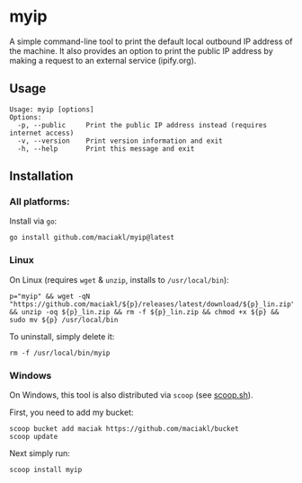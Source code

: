 # myip

A simple command-line tool to print the default local outbound IP address of the machine. It also provides an option to print the public IP address by making a request to an external service (ipify.org).

## Usage

    Usage: myip [options]
    Options:
      -p, --public     Print the public IP address instead (requires internet access)
      -v, --version    Print version information and exit
      -h, --help       Print this message and exit

## Installation

### All platforms:

Install via `go`:

    go install github.com/maciakl/myip@latest

### Linux

On Linux (requires `wget` & `unzip`, installs to `/usr/local/bin`):

    p="myip" && wget -qN "https://github.com/maciakl/${p}/releases/latest/download/${p}_lin.zip" && unzip -oq ${p}_lin.zip && rm -f ${p}_lin.zip && chmod +x ${p} && sudo mv ${p} /usr/local/bin

To uninstall, simply delete it:

    rm -f /usr/local/bin/myip

### Windows
 
On Windows, this tool is also distributed via `scoop` (see [scoop.sh](https://scoop.sh)).

First, you need to add my bucket:

    scoop bucket add maciak https://github.com/maciakl/bucket
    scoop update

Next simply run:
 
    scoop install myip
